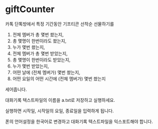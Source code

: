 # giftCounter
카톡 단톡방에서 특정 기간동안 기프티콘 선착순 선물하기를 
1. 전체 멤버가 총 몇번 쐈는지, 
2. 총 몇명이 한번이라도 쐈는지,
3. 누가 몇번 쐈는지, 
4. 전체 멤버가 총 몇번 받았는지,
5. 총 몇명이 한번이라도 받았는지,
6. 누가 몇번 받았는지, 
7. 어떤 날에 (전체 멤버가) 몇번 쐈는지,
8. 어떤 요일의 어떤 시간에 (전체 멤버가) 몇번 쐈는지

세어줍니다.

대화기록 텍스트파일의 이름을 a.txt로 저장하고 실행하세요.

실행하면 시작일, 시작일의 요일, 종료일을 입력하게 됩니다.

폰의 언어설정을 한국어로 변경하고 대화기록 텍스트파일을 익스포트해야 합니다.

